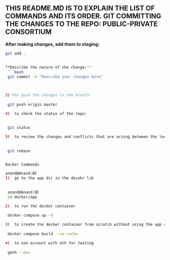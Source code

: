 
## THIS README.MD IS TO EXPLAIN THE LIST OF COMMANDS AND ITS ORDER. GIT COMMITTING THE CHANGES TO THE REPO: PUBLIC-PRIVATE CONSORTIUM 

  **After making changes, add them to staging:**
   ```bash
   git add .
    
    
**Describe the nature of the change:**  
    ```bash
    git commit -m "Describe your changes here"
        


3) #to push the changes to the branch: 
    
    git push origin master

4)  to check the status of the repo: 
    
    
    git status

5)  to review the changes and conflicts that are arisng between the local and remote: 
        
     
    git rebase


Docker Commands 

anand@Anand:BC
1)  go to the app dir in the docekr lib
    
    
    anand@Anand:BC  
    cd docker/app

2)  to run the docker container 
                 
    docker compose up -d 

3)  to create the docker container from scratch without using the app cache
    
    docker compose build --no-cache

4)  to use account with eth for testing 
    
    geth --dev
